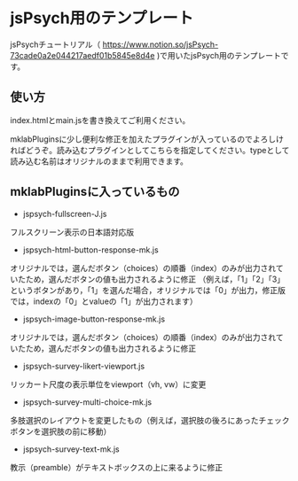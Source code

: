 # jsPsych用のテンプレート
jsPsychチュートリアル（ https://www.notion.so/jsPsych-73cade0a2e044217aedf01b5845e8d4e )で用いたjsPsych用のテンプレートです。

## 使い方
index.htmlとmain.jsを書き換えてご利用ください。


mklabPluginsに少し便利な修正を加えたプラグインが入っているのでよろしければどうぞ。読み込むプラグインとしてこちらを指定してください。typeとして読み込む名前はオリジナルのままで利用できます。

## mklabPluginsに入っているもの
 * jspsych-fullscreen-J.js
 
 フルスクリーン表示の日本語対応版
 * jspsych-html-button-response-mk.js
 
 オリジナルでは，選んだボタン（choices）の順番（index）のみが出力されていたため，選んだボタンの値も出力されるように修正
 （例えば，「1」「2」「3」というボタンがあり，「1」を選んだ場合，オリジナルでは「0」が出力，修正版では，indexの「0」とvalueの「1」が出力されます）
 * jspsych-image-button-response-mk.js
 
 オリジナルでは，選んだボタン（choices）の順番（index）のみが出力されていたため，選んだボタンの値も出力されるように修正
 * jspsych-survey-likert-viewport.js
 
 リッカート尺度の表示単位をviewport（vh, vw）に変更
 * jspsych-survey-multi-choice-mk.js
 
 多肢選択のレイアウトを変更したもの（例えば，選択肢の後ろにあったチェックボタンを選択肢の前に移動）
 * jspsych-survey-text-mk.js
 
 教示（preamble）がテキストボックスの上に来るように修正
